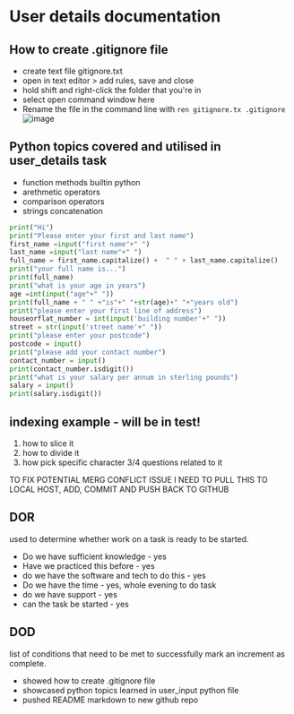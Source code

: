 # User details documentation

## How to create .gitignore file

- create text file gitignore.txt
- open in text editor >  add rules, save and close
- hold shift and right-click the folder that you're in
- select open command window here
- Rename the file in the command line with  ``ren gitignore.tx .gitignore``
![image](https://user-images.githubusercontent.com/104793540/182227396-b575ce39-1cdf-472f-ac66-bdc1075ae837.png)

## Python topics covered and utilised in user_details task

- function methods builtin python
- arethmetic operators
- comparison operators
- strings concatenation

```python
print("Hi")
print("Please enter your first and last name")
first_name =input("first name"+" ")
last_name =input("last name"+" ")
full_name = first_name.capitalize() +  " " + last_name.capitalize()
print("your full name is...")
print(full_name)
print("what is your age in years")
age =int(input("age"+" "))
print(full_name + " " +"is"+" "+str(age)+" "+"years old")
print("please enter your first line of address")
houseorflat_number = int(input('building number'+" "))
street = str(input('street name'+" "))
print("please enter your postcode")
postcode = input()
print("please add your contact number")
contact_number = input()
print(contact_number.isdigit())
print("what is your salary per annum in sterling pounds")
salary = input()
print(salary.isdigit())


```
## indexing example - will be in test!

1. how to slice it 
2. how to divide it 
3. how pick specific character 
3/4 questions related to it 

TO FIX POTENTIAL MERG CONFLICT ISSUE I NEED TO PULL THIS TO LOCAL HOST, ADD, COMMIT AND PUSH BACK TO GITHUB

## DOR
used to determine whether work on a task is ready to be started. 
- Do we have sufficient knowledge - yes
- Have we practiced this before - yes 
- do we have the software and tech to do this - yes 
- Do we have the time - yes, whole evening to do task 
- do we have support - yes 
- can the task be started - yes 

## DOD 

list of conditions that need to be met to successfully mark an increment as complete.
- showed how to create .gitignore file
- showcased python topics learned in user_input python file 
- pushed README markdown to new github repo
